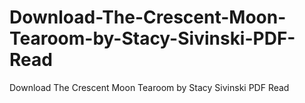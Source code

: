 # Download-The-Crescent-Moon-Tearoom-by-Stacy-Sivinski-PDF-Read
Download The Crescent Moon Tearoom by Stacy Sivinski PDF Read
